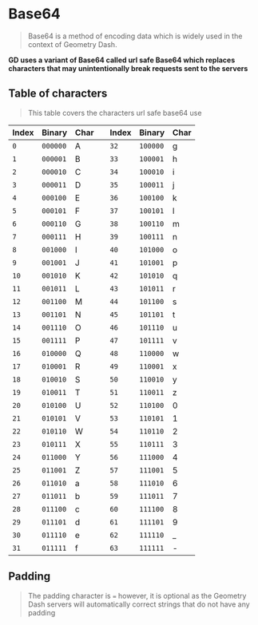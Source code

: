 # Base64

> Base64 is a method of encoding data which is widely used in the context of Geometry Dash.

**GD uses a variant of Base64 called url safe Base64 which replaces characters that may unintentionally break requests sent to the servers**

## Table of characters

> This table covers the characters url safe base64 use

| Index | Binary   | Char |     | Index | Binary   | Char |
| :---- | :------- | :--- | :-- | :---- | -------- | ---- |
| `0`   | `000000` | A    |     | `32`  | `100000` | g    |
| `1`   | `000001` | B    |     | `33`  | `100001` | h    |
| `2`   | `000010` | C    |     | `34`  | `100010` | i    |
| `3`   | `000011` | D    |     | `35`  | `100011` | j    |
| `4`   | `000100` | E    |     | `36`  | `100100` | k    |
| `5`   | `000101` | F    |     | `37`  | `100101` | l    |
| `6`   | `000110` | G    |     | `38`  | `100110` | m    |
| `7`   | `000111` | H    |     | `39`  | `100111` | n    |
| `8`   | `001000` | I    |     | `40`  | `101000` | o    |
| `9`   | `001001` | J    |     | `41`  | `101001` | p    |
| `10`  | `001010` | K    |     | `42`  | `101010` | q    |
| `11`  | `001011` | L    |     | `43`  | `101011` | r    |
| `12`  | `001100` | M    |     | `44`  | `101100` | s    |
| `13`  | `001101` | N    |     | `45`  | `101101` | t    |
| `14`  | `001110` | O    |     | `46`  | `101110` | u    |
| `15`  | `001111` | P    |     | `47`  | `101111` | v    |
| `16`  | `010000` | Q    |     | `48`  | `110000` | w    |
| `17`  | `010001` | R    |     | `49`  | `110001` | x    |
| `18`  | `010010` | S    |     | `50`  | `110010` | y    |
| `19`  | `010011` | T    |     | `51`  | `110011` | z    |
| `20`  | `010100` | U    |     | `52`  | `110100` | 0    |
| `21`  | `010101` | V    |     | `53`  | `110101` | 1    |
| `22`  | `010110` | W    |     | `54`  | `110110` | 2    |
| `23`  | `010111` | X    |     | `55`  | `110111` | 3    |
| `24`  | `011000` | Y    |     | `56`  | `111000` | 4    |
| `25`  | `011001` | Z    |     | `57`  | `111001` | 5    |
| `26`  | `011010` | a    |     | `58`  | `111010` | 6    |
| `27`  | `011011` | b    |     | `59`  | `111011` | 7    |
| `28`  | `011100` | c    |     | `60`  | `111100` | 8    |
| `29`  | `011101` | d    |     | `61`  | `111101` | 9    |
| `30`  | `011110` | e    |     | `62`  | `111110` | \_   |
| `31`  | `011111` | f    |     | `63`  | `111111` | -    |

## Padding

> The padding character is `=` however, it is optional as the Geometry Dash servers will automatically correct strings that do not have any padding